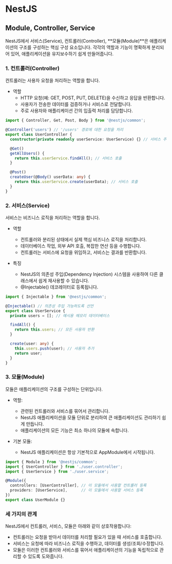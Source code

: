 # NestJS

## Module, Controller, Service

NestJS에서 서비스(Service), 컨트롤러(Controller), **모듈(Module)**은 애플리케이션의 구조를 구성하는 핵심 구성 요소입니다. 각각의 역할과 기능이 명확하게 분리되어 있어, 애플리케이션을 유지보수하기 쉽게 만들어줍니다.

### 1. 컨트롤러(Controller)
컨트롤러는 사용자 요청을 처리하는 역할을 합니다.

- 역할
  - HTTP 요청(예: GET, POST, PUT, DELETE)을 수신하고 응답을 반환합니다.
  - 사용자가 전송한 데이터를 검증하거나 서비스로 전달합니다.
  - 주로 사용자와 애플리케이션 간의 입출력 처리를 담당합니다.

```ts
import { Controller, Get, Post, Body } from '@nestjs/common';

@Controller('users') // '/users' 경로에 대한 요청을 처리
export class UserController {
  constructor(private readonly userService: UserService) {} // 서비스 주입

  @Get()
  getAllUsers() {
    return this.userService.findAll(); // 서비스 호출
  }

  @Post()
  createUser(@Body() userData: any) {
    return this.userService.create(userData); // 서비스 호출
  }
}
```


### 2. 서비스(Service)
서비스는 비즈니스 로직을 처리하는 역할을 합니다.

- 역할
  - 컨트롤러와 분리된 상태에서 실제 핵심 비즈니스 로직을 처리합니다.
  - 데이터베이스 작업, 외부 API 호출, 복잡한 연산 등을 수행합니다.
  - 컨트롤러는 서비스에 요청을 위임하고, 서비스는 결과를 반환합니다.

- 특징
  - NestJS의 의존성 주입(Dependency Injection) 시스템을 사용하여 다른 클래스에서 쉽게 재사용할 수 있습니다.
  - @Injectable() 데코레이터로 등록됩니다.

```ts
import { Injectable } from '@nestjs/common';

@Injectable() // 의존성 주입 가능하도록 선언
export class UserService {
  private users = []; // 예시용 메모리 데이터베이스

  findAll() {
    return this.users; // 모든 사용자 반환
  }

  create(user: any) {
    this.users.push(user); // 사용자 추가
    return user;
  }
}
```

### 3. 모듈(Module)
모듈은 애플리케이션의 구조를 구성하는 단위입니다.

- 역할:
  - 관련된 컨트롤러와 서비스를 묶어서 관리합니다.
  - NestJS 애플리케이션을 모듈 단위로 분리하여 큰 애플리케이션도 관리하기 쉽게 만듭니다.
  - 애플리케이션의 모든 기능은 최소 하나의 모듈에 속합니다.

- 기본 모듈:
  - NestJS 애플리케이션은 항상 기본적으로 AppModule에서 시작됩니다.

```ts
import { Module } from '@nestjs/common';
import { UserController } from './user.controller';
import { UserService } from './user.service';

@Module({
  controllers: [UserController], // 이 모듈에서 사용할 컨트롤러 등록
  providers: [UserService],      // 이 모듈에서 사용할 서비스 등록
})
export class UserModule {}
```

### 세 가지의 관계

NestJS에서 컨트롤러, 서비스, 모듈은 아래와 같이 상호작용합니다:

- 컨트롤러는 요청을 받아서 데이터를 처리할 필요가 있을 때 서비스를 호출합니다.
- 서비스는 요청에 따라 비즈니스 로직을 수행하고, 데이터를 생성/조회/수정합니다.
- 모듈은 이러한 컨트롤러와 서비스를 묶어서 애플리케이션의 기능을 독립적으로 관리할 수 있도록 도와줍니다.